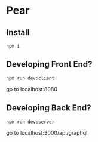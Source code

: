 # Pear  

## Install   
```  
npm i  
```  
## Developing Front End?  
```
npm run dev:client  
```
go to localhost:8080  

## Developing Back End?  
```
npm run dev:server  
```
go to localhost:3000/api/graphql  
